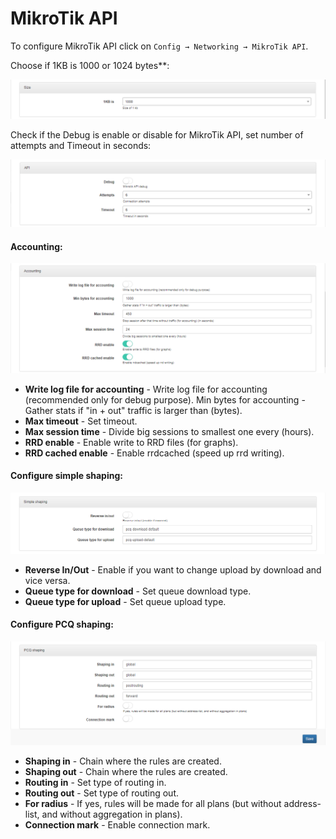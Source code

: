 MikroTik API
===========

To configure MikroTik API click on `Config → Networking → MikroTik API`.


Choose if 1KB is 1000 or 1024 bytes**:

![Size](size.png)


 Check if the Debug is enable or disable for MikroTik API, set number of attempts and Timeout in seconds:

![API](api.png)

#### Accounting:

  ![Accounting](accounting.png)


* **Write log file for accounting** - Write log file for accounting (recommended only for debug purpose).
Min bytes for accounting - Gather stats if "in + out" traffic is larger than (bytes).
* **Max timeout** - Set timeout.
* **Max session time** - Divide big sessions to smallest one every (hours).
* **RRD enable** - Enable write to RRD files (for graphs).
* **RRD cached enable** - Enable rrdcached (speed up rrd writing).

#### Configure simple shaping:

![Simple shaping](simpleshaping.png)

* **Reverse In/Out** - Enable if you want to change upload by download and vice versa.
* **Queue type for download** - Set queue download type.
* **Queue type for upload** - Set queue upload type.

#### Configure PCQ shaping:

![PCW shaping](pcq.png)

* **Shaping in** - Chain where the rules are created.
* **Shaping out** - Chain where the rules are created.
* **Routing in** - Set type of routing in.
* **Routing out** - Set type of routing out.
* **For radius** - If yes, rules will be made for all plans (but without address-list, and without aggregation in plans).
* **Connection mark** - Enable connection mark.
